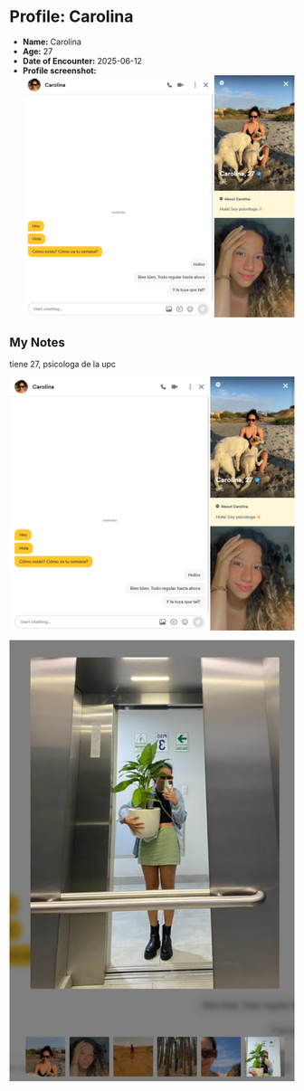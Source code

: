 # Profile: Carolina

- **Name:** Carolina
- **Age:** 27
- **Date of Encounter:** 2025-06-12
- **Profile screenshot:** ![profile](../images/carolina_2025-06-12.jpg)

## My Notes
tiene 27, psicologa de la upc


![profile](../images/carolina_2025-06-12_386712_2025-06-12.jpg)


![profile](../images/carolina_2025-06-12_452332_2025-06-12.jpg)
